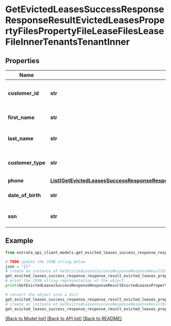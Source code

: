 # GetEvictedLeasesSuccessResponseResponseResultEvictedLeasesPropertyFilesPropertyFileLeaseFilesLeaseFileInnerTenantsTenantInner


## Properties

Name | Type | Description | Notes
------------ | ------------- | ------------- | -------------
**customer_id** | **str** | Unique identifier for the tenant. | 
**first_name** | **str** | First name of the tenant. | 
**last_name** | **str** | Last name of the tenant. | 
**customer_type** | **str** | Type of customer (e.g., Primary). | 
**phone** | [**List[GetEvictedLeasesSuccessResponseResponseResultEvictedLeasesPropertyFilesPropertyFileLeaseFilesLeaseFileInnerTenantsTenantInnerPhoneInner]**](GetEvictedLeasesSuccessResponseResponseResultEvictedLeasesPropertyFilesPropertyFileLeaseFilesLeaseFileInnerTenantsTenantInnerPhoneInner.md) |  | 
**date_of_birth** | **str** | Date of birth of the tenant. | 
**ssn** | **str** | Social Security Number. | 

## Example

```python
from entrata_api_client.models.get_evicted_leases_success_response_response_result_evicted_leases_property_files_property_file_lease_files_lease_file_inner_tenants_tenant_inner import GetEvictedLeasesSuccessResponseResponseResultEvictedLeasesPropertyFilesPropertyFileLeaseFilesLeaseFileInnerTenantsTenantInner

# TODO update the JSON string below
json = "{}"
# create an instance of GetEvictedLeasesSuccessResponseResponseResultEvictedLeasesPropertyFilesPropertyFileLeaseFilesLeaseFileInnerTenantsTenantInner from a JSON string
get_evicted_leases_success_response_response_result_evicted_leases_property_files_property_file_lease_files_lease_file_inner_tenants_tenant_inner_instance = GetEvictedLeasesSuccessResponseResponseResultEvictedLeasesPropertyFilesPropertyFileLeaseFilesLeaseFileInnerTenantsTenantInner.from_json(json)
# print the JSON string representation of the object
print(GetEvictedLeasesSuccessResponseResponseResultEvictedLeasesPropertyFilesPropertyFileLeaseFilesLeaseFileInnerTenantsTenantInner.to_json())

# convert the object into a dict
get_evicted_leases_success_response_response_result_evicted_leases_property_files_property_file_lease_files_lease_file_inner_tenants_tenant_inner_dict = get_evicted_leases_success_response_response_result_evicted_leases_property_files_property_file_lease_files_lease_file_inner_tenants_tenant_inner_instance.to_dict()
# create an instance of GetEvictedLeasesSuccessResponseResponseResultEvictedLeasesPropertyFilesPropertyFileLeaseFilesLeaseFileInnerTenantsTenantInner from a dict
get_evicted_leases_success_response_response_result_evicted_leases_property_files_property_file_lease_files_lease_file_inner_tenants_tenant_inner_from_dict = GetEvictedLeasesSuccessResponseResponseResultEvictedLeasesPropertyFilesPropertyFileLeaseFilesLeaseFileInnerTenantsTenantInner.from_dict(get_evicted_leases_success_response_response_result_evicted_leases_property_files_property_file_lease_files_lease_file_inner_tenants_tenant_inner_dict)
```
[[Back to Model list]](../README.md#documentation-for-models) [[Back to API list]](../README.md#documentation-for-api-endpoints) [[Back to README]](../README.md)


